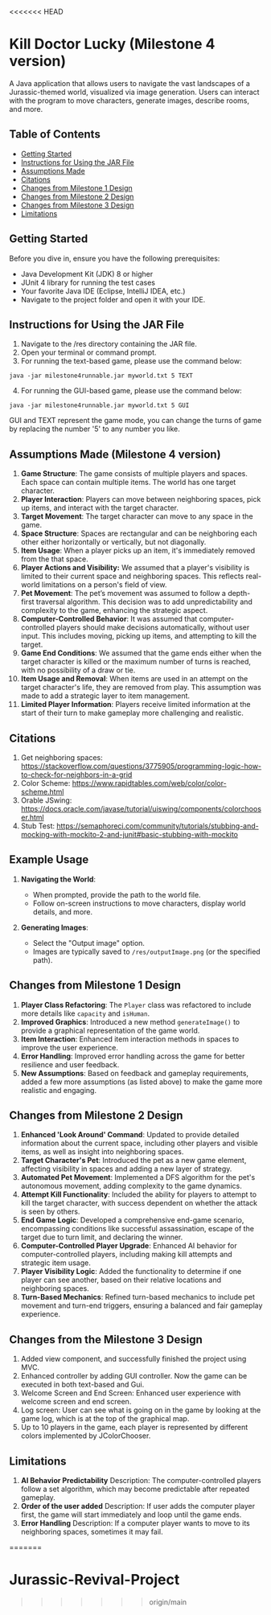 <<<<<<< HEAD
# Kill Doctor Lucky (Milestone 4 version)

A Java application that allows users to navigate the vast landscapes of a Jurassic-themed world, visualized via image generation. Users can interact with the program to move characters, generate images, describe rooms, and more.
## Table of Contents
- [Getting Started](#getting-started)
- [Instructions for Using the JAR File](#instructions-for-using-the-jar-file)
- [Assumptions Made](#assumptions-made)
- [Citations](#citations)
- [Changes from Milestone 1 Design](#changes-from-milestone-1-design)
- [Changes from Milestone 2 Design](#changes-from-milestone-2-design)
- [Changes from Milestone 3 Design](#changes-from-milestone-3-design)
- [Limitations](#limitations)
  
## Getting Started
Before you dive in, ensure you have the following prerequisites:
- Java Development Kit (JDK) 8 or higher
- JUnit 4 library for running the test cases
- Your favorite Java IDE (Eclipse, IntelliJ IDEA, etc.)
- Navigate to the project folder and open it with your IDE.

## Instructions for Using the JAR File
1. Navigate to the /res directory containing the JAR file.
2. Open your terminal or command prompt.
3. For running the text-based game, please use the command below:
```
java -jar milestone4runnable.jar myworld.txt 5 TEXT
```
4. For running the GUI-based game, please use the command below:
```
java -jar milestone4runnable.jar myworld.txt 5 GUI
```
GUI and TEXT represent the game mode, you can change the turns of game by replacing the number '5' to any number you like.

## Assumptions Made (Milestone 4 version)
1. **Game Structure**: The game consists of multiple players and spaces. Each space can contain multiple items. The world has one target character.
2. **Player Interaction**: Players can move between neighboring spaces, pick up items, and interact with the target character.
3. **Target Movement**: The target character can move to any space in the game.
5. **Space Structure**: Spaces are rectangular and can be neighboring each other either horizontally or vertically, but not diagonally.
6. **Item Usage**: When a player picks up an item, it's immediately removed from the that space.
7. **Player Actions and Visibility:** We assumed that a player's visibility is limited to their current space and neighboring spaces. This reflects real-world limitations on a person's field of view.
8. **Pet Movement**: The pet’s movement was assumed to follow a depth-first traversal algorithm. This decision was to add unpredictability and complexity to the game, enhancing the strategic aspect.
9. **Computer-Controlled Behavior**: It was assumed that computer-controlled players should make decisions automatically, without user input. This includes moving, picking up items, and attempting to kill the target.
10. **Game End Conditions**: We assumed that the game ends either when the target character is killed or the maximum number of turns is reached, with no possibility of a draw or tie.
11. **Item Usage and Removal**: When items are used in an attempt on the target character's life, they are removed from play. This assumption was made to add a strategic layer to item management.
12. **Limited Player Information**: Players receive limited information at the start of their turn to make gameplay more challenging and realistic.

## Citations
1. Get neighboring spaces: https://stackoverflow.com/questions/3775905/programming-logic-how-to-check-for-neighbors-in-a-grid
2. Color Scheme: https://www.rapidtables.com/web/color/color-scheme.html
3. Orable JSwing: https://docs.oracle.com/javase/tutorial/uiswing/components/colorchooser.html
4. Stub Test: https://semaphoreci.com/community/tutorials/stubbing-and-mocking-with-mockito-2-and-junit#basic-stubbing-with-mockito
   
## Example Usage

1. **Navigating the World**:
    - When prompted, provide the path to the world file.
    - Follow on-screen instructions to move characters, display world details, and more.

2. **Generating Images**:
    - Select the "Output image" option.
    - Images are typically saved to `/res/outputImage.png` (or the specified path).


## Changes from Milestone 1 Design
1. **Player Class Refactoring**: The `Player` class was refactored to include more details like `capacity` and `isHuman`.
2. **Improved Graphics**: Introduced a new method `generateImage()` to provide a graphical representation of the game world.
3. **Item Interaction**: Enhanced item interaction methods in spaces to improve the user experience.
4. **Error Handling**: Improved error handling across the game for better resilience and user feedback.
5. **New Assumptions**: Based on feedback and gameplay requirements, added a few more assumptions (as listed above) to make the game more realistic and engaging.

## Changes from Milestone 2 Design
1. **Enhanced 'Look Around' Command**: Updated to provide detailed information about the current space, including other players and visible items, as well as insight into neighboring spaces.
2. **Target Character's Pet**: Introduced the pet as a new game element, affecting visibility in spaces and adding a new layer of strategy.
3. **Automated Pet Movement**: Implemented a DFS algorithm for the pet's autonomous movement, adding complexity to the game dynamics.
4. **Attempt Kill Functionality**: Included the ability for players to attempt to kill the target character, with success dependent on whether the attack is seen by others.
5. **End Game Logic**: Developed a comprehensive end-game scenario, encompassing conditions like successful assassination, escape of the target due to turn limit, and declaring the winner.
6. **Computer-Controlled Player Upgrade**: Enhanced AI behavior for computer-controlled players, including making kill attempts and strategic item usage.
7. **Player Visibility Logic**: Added the functionality to determine if one player can see another, based on their relative locations and neighboring spaces.
8. **Turn-Based Mechanics**: Refined turn-based mechanics to include pet movement and turn-end triggers, ensuring a balanced and fair gameplay experience.

## Changes from the Milestone 3 Design
1. Added view component, and successfully finished the project using MVC.
2. Enhanced controller by adding GUI controller. Now the game can be executed in both text-based and Gui.
3. Welcome Screen and End Screen: Enhanced user experience with welcome screen and end screen.
4. Log screen: User can see what is going on in the game by looking at the game log, which is at the top of the graphical map.
5. Up to 10 players in the game, each player is represented by different colors implemented by JColorChooser.

## Limitations
1. **AI Behavior Predictability**
Description: The computer-controlled players follow a set algorithm, which may become predictable after repeated gameplay. 
2. **Order of the user added**
Description: If user adds the computer player first, the game will start immediately and loop until the game ends.
3. **Error Handling**
Description: If a computer player wants to move to its neighboring spaces, sometimes it may fail. 

=======
# Jurassic-Revival-Project
>>>>>>> origin/main

